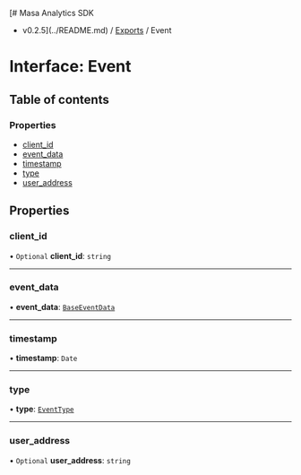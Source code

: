 [# Masa Analytics SDK
 - v0.2.5](../README.md) / [Exports](../modules.md) / Event

# Interface: Event

## Table of contents

### Properties

- [client\_id](Event.md#client_id)
- [event\_data](Event.md#event_data)
- [timestamp](Event.md#timestamp)
- [type](Event.md#type)
- [user\_address](Event.md#user_address)

## Properties

### client\_id

• `Optional` **client\_id**: `string`

___

### event\_data

• **event\_data**: [`BaseEventData`](BaseEventData.md)

___

### timestamp

• **timestamp**: `Date`

___

### type

• **type**: [`EventType`](../modules.md#eventtype)

___

### user\_address

• `Optional` **user\_address**: `string`
